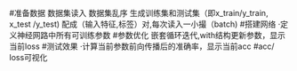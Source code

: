 
#准备数据
数据集读入
数据集乱序
生成训练集和测试集（即x_train/y_train, x_test /y_test)
配成（输入特征,标签）对,每次读入一小撮（batch)
#搭建网络
·定义神经网路中所有可训练参数
#参数优化
嵌套循环迭代,with结构更新参数，显示当前loss
#测试效果
·计算当前参数前向传播后的准确率，显示当前acc
#acc/ loss可视化
